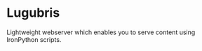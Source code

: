Lugubris
========

Lightweight webserver which enables you to serve content using IronPython scripts.
